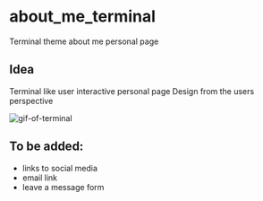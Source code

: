 # about_me_terminal
Terminal theme about me personal page

## Idea
Terminal like user interactive personal page
Design from the users perspective

![gif-of-terminal](./terminal.gif.gif)

## To be added:
- links to social media
- email link
- leave a message form

